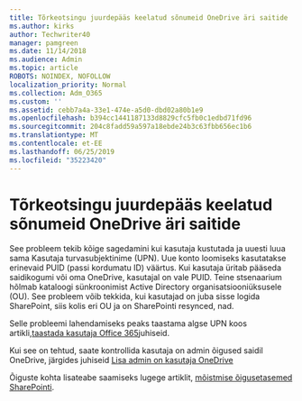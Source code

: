 ```yaml
---
title: Tõrkeotsingu juurdepääs keelatud sõnumeid OneDrive äri saitide
ms.author: kirks
author: Techwriter40
manager: pamgreen
ms.date: 11/14/2018
ms.audience: Admin
ms.topic: article
ROBOTS: NOINDEX, NOFOLLOW
localization_priority: Normal
ms.collection: Adm_O365
ms.custom: ''
ms.assetid: cebb7a4a-33e1-474e-a5d0-dbd02a80b1e9
ms.openlocfilehash: b394cc1441187133d8829cfc5fb0c1edbd71fd96
ms.sourcegitcommit: 204c8fadd59a597a18ebde24b3c63fbb656ec1b6
ms.translationtype: MT
ms.contentlocale: et-EE
ms.lasthandoff: 06/25/2019
ms.locfileid: "35223420"
---
```

# <a name="troubleshooting-access-denied-messages-to-onedrive-for-business-sites"></a>Tõrkeotsingu juurdepääs keelatud sõnumeid OneDrive äri saitide

See probleem tekib kõige sagedamini kui kasutaja kustutada ja uuesti luua sama Kasutaja turvasubjektinime (UPN). Uue konto loomiseks kasutatakse erinevaid PUID (passi kordumatu ID) väärtus. Kui kasutaja üritab pääseda saidikogumi või oma OneDrive, kasutajal on vale PUID. Teine stsenaarium hõlmab kataloogi sünkroonimist Active Directory organisatsiooniüksusele (OU). See probleem võib tekkida, kui kasutajad on juba sisse logida SharePoint, siis kolis eri OU ja on SharePointi resynced, nad.

Selle probleemi lahendamiseks peaks taastama algse UPN koos artikli,[taastada kasutaja Office 365](https://docs.microsoft.com/office365/admin/add-users/restore-user?view=o365-worldwide)juhiseid.

Kui see on tehtud, saate kontrollida kasutaja on admin õigused saidil OneDrive, järgides juhiseid [Lisa admin on kasutaja OneDrive](https://docs.microsoft.com/sharepoint/manage-user-profiles?redirectSourcePath=%252fen-us%252farticle%252fmanage-user-profiles-in-the-sharepoint-admin-center-494bec9c-6654-41f0-920f-f7f937ea9723#add-and-remove-admins-for-a-users-onedrive)

Õiguste kohta lisateabe saamiseks lugege artiklit, [mõistmise õigusetasemed SharePointi](https://docs.microsoft.com/sharepoint/understanding-permission-levels).
